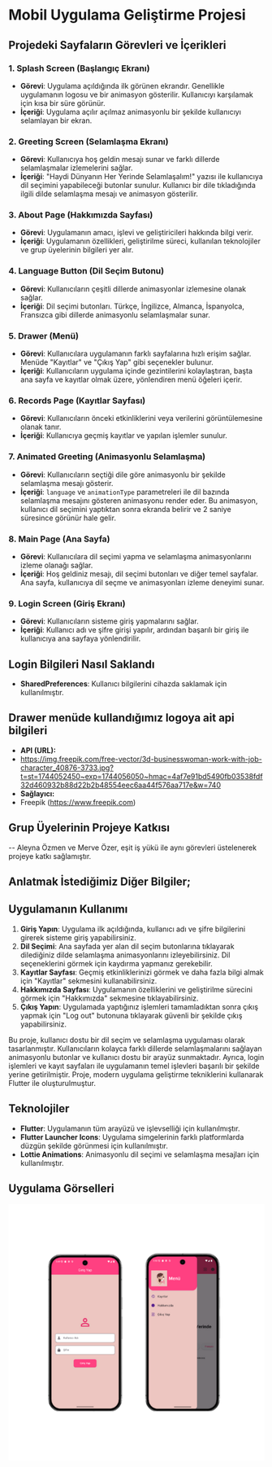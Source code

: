 # Mobil Uygulama Geliştirme Projesi

## Projedeki Sayfaların Görevleri ve İçerikleri

### 1. **Splash Screen (Başlangıç Ekranı)**
- **Görevi**: Uygulama açıldığında ilk görünen ekrandır. Genellikle uygulamanın logosu ve bir animasyon gösterilir. Kullanıcıyı karşılamak için kısa bir süre görünür.
- **İçeriği**: Uygulama açılır açılmaz animasyonlu bir şekilde kullanıcıyı selamlayan bir ekran.

### 2. **Greeting Screen (Selamlaşma Ekranı)**
- **Görevi**: Kullanıcıya hoş geldin mesajı sunar ve farklı dillerde selamlaşmalar izlemelerini sağlar.
- **İçeriği**: "Haydi Dünyanın Her Yerinde Selamlaşalım!" yazısı ile kullanıcıya dil seçimini yapabileceği butonlar sunulur. Kullanıcı bir dile tıkladığında ilgili dilde selamlaşma mesajı ve animasyon gösterilir.

### 3. **About Page (Hakkımızda Sayfası)**
- **Görevi**: Uygulamanın amacı, işlevi ve geliştiricileri hakkında bilgi verir.
- **İçeriği**: Uygulamanın özellikleri, geliştirilme süreci, kullanılan teknolojiler ve grup üyelerinin bilgileri yer alır.

### 4. **Language Button (Dil Seçim Butonu)**
- **Görevi**: Kullanıcıların çeşitli dillerde animasyonlar izlemesine olanak sağlar.
- **İçeriği**: Dil seçimi butonları. Türkçe, İngilizce, Almanca, İspanyolca, Fransızca gibi dillerde animasyonlu selamlaşmalar sunar.

### 5. **Drawer (Menü)**
- **Görevi**: Kullanıcılara uygulamanın farklı sayfalarına hızlı erişim sağlar. Menüde "Kayıtlar" ve "Çıkış Yap" gibi seçenekler bulunur.
- **İçeriği**: Kullanıcıların uygulama içinde gezintilerini kolaylaştıran, başta ana sayfa ve kayıtlar olmak üzere, yönlendiren menü öğeleri içerir.

### 6. **Records Page (Kayıtlar Sayfası)**
- **Görevi**: Kullanıcıların önceki etkinliklerini veya verilerini görüntülemesine olanak tanır.
- **İçeriği**: Kullanıcıya geçmiş kayıtlar ve yapılan işlemler sunulur.

### 7. **Animated Greeting (Animasyonlu Selamlaşma)**
- **Görevi**: Kullanıcıların seçtiği dile göre animasyonlu bir şekilde selamlaşma mesajı gösterir.
- **İçeriği**: `language` ve `animationType` parametreleri ile dil bazında selamlaşma mesajını gösteren animasyonu render eder. Bu animasyon, kullanıcı dil seçimini yaptıktan sonra ekranda belirir ve 2 saniye süresince görünür hale gelir.

### 8. **Main Page (Ana Sayfa)**
- **Görevi**: Kullanıcılara dil seçimi yapma ve selamlaşma animasyonlarını izleme olanağı sağlar.
- **İçeriği**: Hoş geldiniz mesajı, dil seçimi butonları ve diğer temel sayfalar. Ana sayfa, kullanıcıya dil seçme ve animasyonları izleme deneyimi sunar.

### 9. **Login Screen (Giriş Ekranı)**
- **Görevi**: Kullanıcıların sisteme giriş yapmalarını sağlar.
- **İçeriği**: Kullanıcı adı ve şifre girişi yapılır, ardından başarılı bir giriş ile kullanıcıya ana sayfaya yönlendirilir.

## Login Bilgileri Nasıl Saklandı

- **SharedPreferences**: Kullanıcı bilgilerini cihazda saklamak için kullanılmıştır.

## Drawer menüde kullandığımız logoya ait api bilgileri
- **API (URL):**
- https://img.freepik.com/free-vector/3d-businesswoman-work-with-job-character_40876-3733.jpg?t=st=1744052450~exp=1744056050~hmac=4af7e91bd5490fb03538fdf32d460932b88d22b2b48554eec6aa44f576aa717e&w=740
- **Sağlayıcı:**
- Freepik (https://www.freepik.com)

## Grup Üyelerinin Projeye Katkısı
-- Aleyna Özmen ve Merve Özer, eşit iş yükü ile aynı görevleri üstelenerek projeye katkı sağlamıştır.

## Anlatmak İstediğimiz Diğer Bilgiler;

## Uygulamanın Kullanımı

1. **Giriş Yapın**: Uygulama ilk açıldığında, kullanıcı adı ve şifre bilgilerini girerek sisteme giriş yapabilirsiniz.
2. **Dil Seçimi**: Ana sayfada yer alan dil seçim butonlarına tıklayarak dilediğiniz dilde selamlaşma animasyonlarını izleyebilirsiniz. Dil seçeneklerini görmek için kaydırma yapmanız gerekebilir.
3. **Kayıtlar Sayfası**: Geçmiş etkinliklerinizi görmek ve daha fazla bilgi almak için "Kayıtlar" sekmesini kullanabilirsiniz.
4. **Hakkımızda Sayfası**: Uygulamanın özelliklerini ve geliştirilme sürecini görmek için "Hakkımızda" sekmesine tıklayabilirsiniz.
5. **Çıkış Yapın**: Uygulamada yaptığınız işlemleri tamamladıktan sonra çıkış yapmak için "Log out" butonuna tıklayarak güvenli bir şekilde çıkış yapabilirsiniz.

Bu proje, kullanıcı dostu bir dil seçim ve selamlaşma uygulaması olarak tasarlanmıştır. Kullanıcıların kolayca farklı dillerde selamlaşmalarını sağlayan animasyonlu butonlar ve kullanıcı dostu bir arayüz sunmaktadır. Ayrıca, login işlemleri ve kayıt sayfaları ile uygulamanın temel işlevleri başarılı bir şekilde yerine getirilmiştir. Proje, modern uygulama geliştirme tekniklerini kullanarak Flutter ile oluşturulmuştur.

## Teknolojiler

- **Flutter**: Uygulamanın tüm arayüzü ve işlevselliği için kullanılmıştır.
- **Flutter Launcher Icons**: Uygulama simgelerinin farklı platformlarda düzgün şekilde görünmesi için kullanılmıştır.
- **Lottie Animations**: Animasyonlu dil seçimi ve selamlaşma mesajları için kullanılmıştır.

## Uygulama Görselleri

![Uygulama görselleri](assets/uygulama.png)

